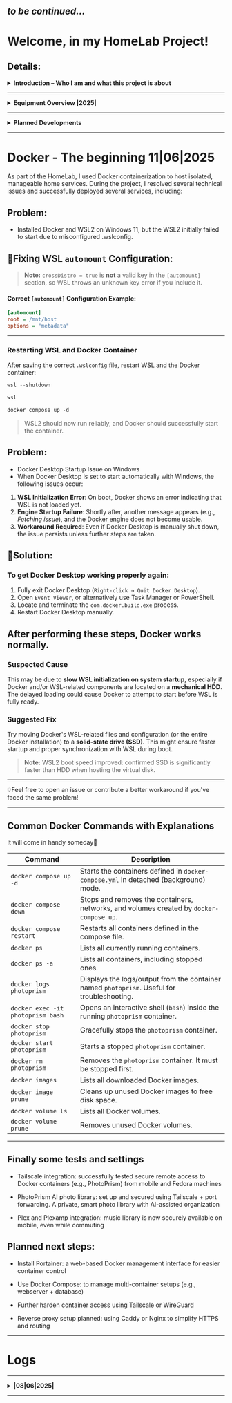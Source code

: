 ## *to be continued...*

# Welcome, in my HomeLab Project!

## Details:

<details>
<summary><strong>  Introduction – Who I am and what this project is about</strong></summary>

---

My name is Viktor Halupka, I was born in Budapest, and I have been living in Austria since 2014.  
Since my childhood (Commodore 64), I have been interested in the world of IT, but I worked in the gastronomy industry for a long time.  
At the age of forty, however, I decided to make a dream come true: to work professionally with IT, networks, and servers.

This homelab project is the first step on that path: I am building a real, working test environment on my own budget and in my free time, in order to gain hands-on experience in system and network administration.

This is not a perfectly sterile lab, but rather a fine worked, dynamically evolving learning platform, with its own mistakes, solutions, and documentation.

### My goal with this project is to:  
- demonstrate my progress,
- build a stable, remotely accessible, container-based home service platform that also serves as a learning environment,  
- help other beginners who are starting a similar journey, and  
- convince my future employer that they are dealing with a motivated, eager-to-learn, and practical-minded person.

**It’s never too late to change direction – the only thing that matters is that you take the first step.**

</details>

---

<details>
<summary><strong>  Equipment Overview |2025|</strong></summary>

---

### Workstations and Servers

---

#### MSI Thin 15 B12UC laptop: 
- CPU: Intel Core i5 (12th generation)  
- RAM: 32 GB  
- VGA: Nvidia RTX 3050  
- Storage: 1 TB NVMe SSD  
- OS: Fedora Linux  
- Purpose: Learning system administration, network simulations, monitoring  

#### Windows 11 Pro PC (main server): 
- CPU: Intel Core i7-8700K  
- RAM: 32 GB  
- VGA: Nvidia RTX 3060 Ti  
- Storage: 2× 1 TB NVMe SSD, 1 TB HDD  
- Roles: Plex + Tailscale media server, planned NGINX web server  

#### HP 15-ba106ng laptop (pfSense router): 
- CPU: AMD A9-9410  
- RAM: 8 GB  
- Storage: 1 TB HDD  
- OS: pfSense (fresh install, in configuration)  
- Roles: Firewall, DHCP, NAT, VLAN, port forwarding, VPN (WireGuard planned)  

### Network

---

- Netgear GS308E managed switch (8 ports)  
- UNI USB–Ethernet adapter for HP laptop  
- ISP Routers:  
  - ZTE MC888A Ultra (5G, main internet)  
  - ZTE H338A (4G, backup)  

### Mobile Devices

---

- iPhone 11 (static public IP, uses Tailscale)  
- Samsung tablet (Android 14, media playback, remote access)  

### Backup and Security

---

- Using pfSense Firewall
- Weekly full system backup
- Planning incremental backups  
- Documents on OneDrive for mobile access  
- Plexamp + Tailscale used during commutes for music  
- Tailscale exit node automatically enabled on iPhone for public network security  

</details>

---

<details>
<summary><strong>  Planned Developments</strong></summary>

---
  
- Set up NGINX web server on Windows  
- Create basic static website for portfolio/monitoring  
- Finish pfSense full configuration  
- Automate Wake-on-LAN and remote management  
- Update automation with Ansible
- Docker installation with Photoprism for photo cataloging and secure, remote access from mobile
- Planning Wake-on-LAN and remote server control automation 

</details>

---

# Docker - The beginning 11|06|2025

As part of the HomeLab, I used Docker containerization to host isolated, manageable home services. During the project, I resolved several technical issues and successfully deployed several services, including:

## Problem:

- Installed Docker and WSL2 on Windows 11, but the WSL2 initially failed to start due to misconfigured .wslconfig.

## 🔨Fixing WSL `automount` Configuration:

> **Note:** `crossDistro = true` is **not** a valid key in the `[automount]` section, so WSL throws an unknown key error if you include it.

####  Correct `[automount]` Configuration Example:

```ini
[automount]
root = /mnt/host
options = "metadata"
```

---

### Restarting WSL and Docker Container

After saving the correct `.wslconfig` file, restart WSL and the Docker container:

```powershell
wsl --shutdown
```

```powershell
wsl
```

```powershell
docker compose up -d
```

>  WSL2 should now run reliably, and Docker should successfully start the container.

## Problem:

- Docker Desktop Startup Issue on Windows
- When Docker Desktop is set to start automatically with Windows, the following issues occur:

1. **WSL Initialization Error**: On boot, Docker shows an error indicating that WSL is not loaded yet.
2. **Engine Startup Failure**: Shortly after, another message appears (e.g., *Fetching issue*), and the Docker engine does not become usable.
3. **Workaround Required**: Even if Docker Desktop is manually shut down, the issue persists unless further steps are taken.

## 🔨Solution:
### To get Docker Desktop working properly again:

1. Fully exit Docker Desktop (`Right-click → Quit Docker Desktop`).
2. Open `Event Viewer`, or alternatively use Task Manager or PowerShell.
3. Locate and terminate the `com.docker.build.exe` process.
4. Restart Docker Desktop manually.

## After performing these steps, Docker works normally.

### Suspected Cause
This may be due to **slow WSL initialization on system startup**, especially if Docker and/or WSL-related components are located on a **mechanical HDD**. The delayed loading could cause Docker to attempt to start before WSL is fully ready.

### Suggested Fix
Try moving Docker's WSL-related files and configuration (or the entire Docker installation) to a **solid-state drive (SSD)**. This might ensure faster startup and proper synchronization with WSL during boot.

> **Note:** WSL2 boot speed improved: confirmed SSD is significantly faster than HDD when hosting the virtual disk.

---

💡Feel free to open an issue or contribute a better workaround if you've faced the same problem!


---

## Common Docker Commands with Explanations  
It will come in handy someday🙂

| Command                           | Description                                                                                 |
| --------------------------------- | ------------------------------------------------------------------------------------------- |
| `docker compose up -d`            | Starts the containers defined in `docker-compose.yml` in detached (background) mode.        |
| `docker compose down`             | Stops and removes the containers, networks, and volumes created by `docker-compose up`.     |
| `docker compose restart`          | Restarts all containers defined in the compose file.                                        |
| `docker ps`                       | Lists all currently running containers.                                                     |
| `docker ps -a`                    | Lists all containers, including stopped ones.                                               |
| `docker logs photoprism`          | Displays the logs/output from the container named `photoprism`. Useful for troubleshooting. |
| `docker exec -it photoprism bash` | Opens an interactive shell (`bash`) inside the running `photoprism` container.              |
| `docker stop photoprism`          | Gracefully stops the `photoprism` container.                                                |
| `docker start photoprism`         | Starts a stopped `photoprism` container.                                                    |
| `docker rm photoprism`            | Removes the `photoprism` container. It must be stopped first.                               |
| `docker images`                   | Lists all downloaded Docker images.                                                         |
| `docker image prune`              | Cleans up unused Docker images to free disk space.                                          |
| `docker volume ls`                | Lists all Docker volumes.                                                                   |
| `docker volume prune`             | Removes unused Docker volumes.                                                              |

---

## Finally some tests and settings

- Tailscale integration: successfully tested secure remote access to Docker containers (e.g., PhotoPrism) from mobile and Fedora machines

- PhotoPrism AI photo library: set up and secured using Tailscale + port forwarding. A private, smart photo library with AI-assisted organization

- Plex and Plexamp integration: music library is now securely available on mobile, even while commuting


## Planned next steps:

- Install Portainer: a web-based Docker management interface for easier container control

- Use Docker Compose: to manage multi-container setups (e.g., webserver + database)

- Further harden container access using Tailscale or WireGuard

- Reverse proxy setup planned: using Caddy or Nginx to simplify HTTPS and routing

---

# Logs

---

<details>
<summary><strong> |08|06|2025|</strong></summary> 

---
  
## System Tweaks:
- Pagefile set to initial 1024 MB, max 4892 MB on SSD (works well with 32 GB RAM)

## Network Setup: 
- UPnP enabled (helps Plex and Tailscale)  
- SIP-ALG still on, will disable after Wi-Fi Calling off  
- MAC/IP/Port Filtering disabled (unnecessary)  
- DMZ not used  
- Manual port forwarding for Plex (32400) working; UPnP might be disabled
- pfSense configuration ongoing (WAN/LAN, VLAN, WireGuard, port forwarding)  

## Plex + Tailscale: 
- Direct connection enabled, better and stable streaming  
- iPhone uses Tailscale *exit node* depending on network  
- Plex works flawlessly over Tailscale  

</details>

---
